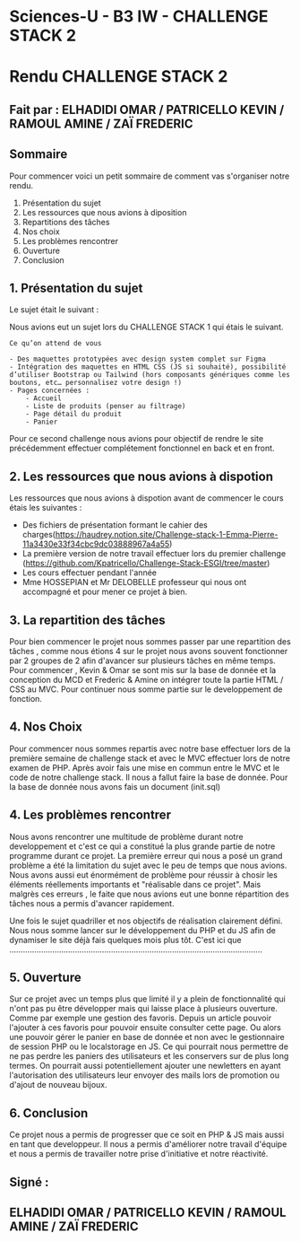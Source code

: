 # Sciences-U - B3 IW - CHALLENGE STACK 2
# Rendu CHALLENGE STACK 2
## Fait par : ELHADIDI OMAR / PATRICELLO KEVIN / RAMOUL AMINE / ZAÏ FREDERIC


## Sommaire 

Pour commencer voici un petit sommaire de comment vas s'organiser notre rendu.

1. Présentation du sujet
2. Les ressources que nous avions à diposition
3. Repartitions des tâches
4. Nos choix
5. Les problèmes rencontrer
6. Ouverture
7. Conclusion

## 1. Présentation du sujet 

Le sujet était le suivant : 

Nous avions eut un sujet lors du CHALLENGE STACK 1 qui étais le suivant.

    Ce qu’on attend de vous

    - Des maquettes prototypées avec design system complet sur Figma
    - Intégration des maquettes en HTML CSS (JS si souhaité), possibilité d’utiliser Bootstrap ou Tailwind (hors composants génériques comme les boutons, etc… personnalisez votre design !)
    - Pages concernées :
        - Accueil
        - Liste de produits (penser au filtrage)
        - Page détail du produit
        - Panier

Pour ce second challenge nous avions pour objectif de rendre le site précédemment effectuer complétement fonctionnel en back et en front.


## 2. Les ressources que nous avions à dispotion 

Les ressources que nous avions à dispotion avant de commencer le cours étais les suivantes : 
- Des fichiers de présentation formant le cahier des charges(https://haudrey.notion.site/Challenge-stack-1-Emma-Pierre-11a3430e33f34cbc9dc03888967a4a55)
- La première version de notre travail effectuer lors du premier challenge (https://github.com/Kpatricello/Challenge-Stack-ESGI/tree/master)
- Les cours effectuer pendant l'année
- Mme HOSSEPIAN et Mr DELOBELLE professeur qui nous ont accompagné et pour mener ce projet à bien.

## 3. La repartition des tâches

Pour bien commencer le projet nous sommes passer par une repartition des tâches , comme nous étions 4 sur le projet nous avons souvent fonctionner par 2 groupes de 2 afin d'avancer sur plusieurs tâches en même temps.
Pour commencer , Kevin & Omar se sont mis sur la base de donnée et la conception du MCD et Frederic & Amine on intégrer toute la partie HTML / CSS au MVC.
Pour continuer nous somme partie sur le developpement de fonction.

## 4. Nos Choix

Pour commencer nous sommes repartis avec notre base effectuer lors de la première semaine de challenge stack et avec le MVC effectuer lors de notre examen de PHP.
Après avoir fais une mise en commun entre le MVC et le code de notre challenge stack. Il nous a fallut faire la base de donnée. Pour la base de donnée nous avons fais un document (init.sql)

## 4. Les problèmes rencontrer

Nous avons rencontrer une multitude de problème durant notre developpement et c'est ce qui a constitué la plus grande partie de notre programme durant ce projet.
La première erreur qui nous a posé un grand problème a été la limitation du sujet avec le peu de temps que nous avions. Nous avons aussi eut énormément de problème pour réussir à chosir les éléments réellements importants et "réalisable dans ce projet".
Mais malgrès ces erreurs , le faite que nous avions eut une bonne répartition des tâches nous a permis d'avancer rapidement.

Une fois le sujet quadriller et nos objectifs de réalisation clairement défini.
Nous nous somme lancer sur le développement du PHP et du JS afin de dynamiser le site déjà fais quelques mois plus tôt.
C'est ici que ................................................................................................................

## 5. Ouverture 

Sur ce projet avec un temps plus que limité il y a plein de fonctionnalité qui n'ont pas pu être développer mais qui laisse place à plusieurs ouverture.
Comme par exemple une gestion des favoris. Depuis un article pouvoir l'ajouter à ces favoris pour pouvoir ensuite consulter cette page.
Ou alors une pouvoir gérer le panier en base de donnée et non avec le gestionnaire de session PHP ou le localstorage en JS.
Ce qui pourrait nous permettre de ne pas perdre les paniers des utilisateurs et les conservers sur de plus long termes.
On pourrait aussi potentiellement ajouter une newletters en ayant l'autorisation des utilisateurs leur envoyer des mails lors de promotion ou d'ajout de nouveau bijoux.

## 6. Conclusion 

Ce projet nous a permis de progresser que ce soit en PHP & JS mais aussi en tant que developpeur. Il nous a permis d'améliorer notre travail d'équipe et nous a permis de travailler notre prise d'initiative et notre réactivité.

## Signé :

## ELHADIDI OMAR / PATRICELLO KEVIN / RAMOUL AMINE / ZAÏ FREDERIC